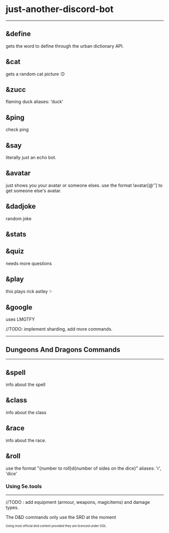 # just-another-discord-bot
***

## &define 
gets the word to define through the urban dictionary API.

## &cat
gets a random cat picture :D

## &zucc 
flaming duck
aliases: 'duck'

## &ping 
check ping

## &say 
literally just an echo bot.

## &avatar 
just shows you your avatar or someone elses. use the format !avatar[@''] to get someone else's avatar.

## &dadjoke
random joke

## &stats


## &quiz
needs more questions 

## &play
this plays rick astley :sparkles:

## &google
uses LMGTFY

//TODO: implement sharding, add more commands.
***
## Dungeons And Dragons Commands
***
## &spell <spell name>
info about the spell

## &class <spell name>
info about the class
  
## &race <spell name>
info about the race. 

## &roll <args>
use the format "{number to roll}d{number of sides on the dice}" 
aliases: 'r', 'dice'

### Using 5e.tools
***

//TODO : add equipment (armour, weapons, magicitems) and damage types.

The D&D commands only use the SRD at the moment


<sub><sup>Using most official dnd content provided they are licenced under OGL</sup></sub>
